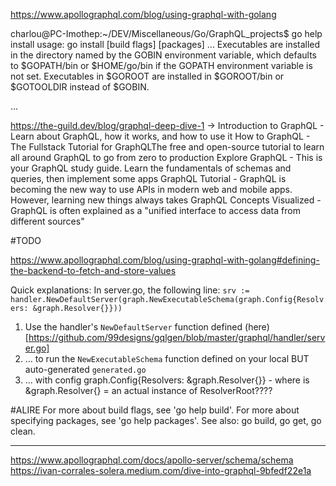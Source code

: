 https://www.apollographql.com/blog/using-graphql-with-golang

charlou@PC-Imothep:~/DEV/Miscellaneous/Go/GraphQL_projects$ go help install
usage: go install [build flags] [packages]
...
Executables are installed in the directory named by the GOBIN environment
variable, which defaults to $GOPATH/bin or $HOME/go/bin if the GOPATH
environment variable is not set. Executables in $GOROOT
are installed in $GOROOT/bin or $GOTOOLDIR instead of $GOBIN.

...


https://the-guild.dev/blog/graphql-deep-dive-1
->
Introduction to GraphQL - Learn about GraphQL, how it works, and how to use it
How to GraphQL - The Fullstack Tutorial for GraphQLThe free and open-source tutorial to learn all around GraphQL to go from zero to production
Explore GraphQL - This is your GraphQL study guide. Learn the fundamentals of schemas and queries, then implement some apps
GraphQL Tutorial - GraphQL is becoming the new way to use APIs in modern web and mobile apps. However, learning new things always takes
GraphQL Concepts Visualized - GraphQL is often explained as a "unified interface to access data from different sources"

#TODO

https://www.apollographql.com/blog/using-graphql-with-golang#defining-the-backend-to-fetch-and-store-values

Quick explanations:
In server.go, the following line:
	`srv := handler.NewDefaultServer(graph.NewExecutableSchema(graph.Config{Resolvers: &graph.Resolver{}}))`
1. Use the handler's `NewDefaultServer` function defined (here)[https://github.com/99designs/gqlgen/blob/master/graphql/handler/server.go]
2. ... to run the `NewExecutableSchema` function defined on your local BUT auto-generated `generated.go`
3. ... with config graph.Config{Resolvers: &graph.Resolver{}} - where is &graph.Resolver{} = an actual instance of ResolverRoot????


#ALIRE
For more about build flags, see 'go help build'.
For more about specifying packages, see 'go help packages'.
See also: go build, go get, go clean.

------------------

https://www.apollographql.com/docs/apollo-server/schema/schema
https://ivan-corrales-solera.medium.com/dive-into-graphql-9bfedf22e1a
